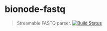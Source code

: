 # bionode-fastq
> Streamable FASTQ parser.
[![Build Status](https://travis-ci.org/bionode/bionode-fastq.svg?branch=master)](https://travis-ci.org/bionode/bionode-fastq)
